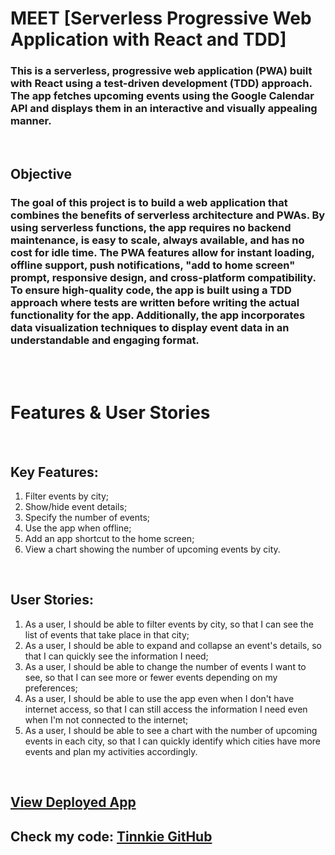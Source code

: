 # MEET [Serverless Progressive Web Application with React and TDD]

### This is a serverless, progressive web application (PWA) built with React using a test-driven development (TDD) approach. The app fetches upcoming events using the Google Calendar API and displays them in an interactive and visually appealing manner.

<br>

## Objective

### The goal of this project is to build a web application that combines the benefits of serverless architecture and PWAs. By using serverless functions, the app requires no backend maintenance, is easy to scale, always available, and has no cost for idle time. The PWA features allow for instant loading, offline support, push notifications, "add to home screen" prompt, responsive design, and cross-platform compatibility. To ensure high-quality code, the app is built using a TDD approach where tests are written before writing the actual functionality for the app. Additionally, the app incorporates data visualization techniques to display event data in an understandable and engaging format.

<br>
<br>

# Features & User Stories

<br>

## Key Features:

1. Filter events by city;
2. Show/hide event details;
3. Specify the number of events;
4. Use the app when offline;
5. Add an app shortcut to the home screen;
6. View a chart showing the number of upcoming events by city.

<br>

## User Stories:

1. As a user, I should be able to filter events by city, so that I can see the list of events that take place in that city;
2. As a user, I should be able to expand and collapse an event's details, so that I can quickly see the information I need;
3. As a user, I should be able to change the number of events I want to see, so that I can see more or fewer events depending on my preferences;
4. As a user, I should be able to use the app even when I don't have internet access, so that I can still access the information I need even when I'm not connected to the internet;
5. As a user, I should be able to see a chart with the number of upcoming events in each city, so that I can quickly identify which cities have more events and plan my activities accordingly.

<br>

## <a href=https://tinnkie.github.io/meet/ target="blank">View Deployed App</a>

## Check my code: <a href=https://github.com/Tinnkie target="_blank"> Tinnkie GitHub </a>
